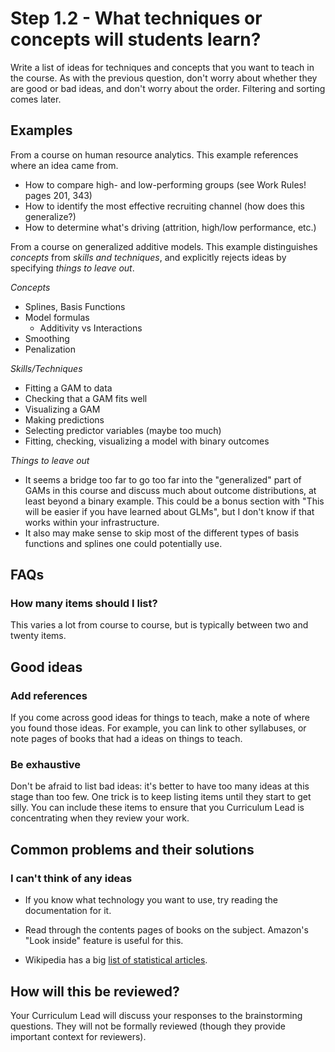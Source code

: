 # Step 1.2 - What techniques or concepts will students learn?

Write a list of ideas for techniques and concepts that you want to teach in the course. As with the previous question, don't worry about whether they are good or bad ideas, and don't worry about the order. Filtering and sorting comes later.

## Examples

From a course on human resource analytics. This example references where an idea came from.

- How to compare high- and low-performing groups (see Work Rules! pages 201, 343)
- How to identify the most effective recruiting channel (how does this generalize?)
- How to determine what's driving (attrition, high/low performance, etc.)

From a course on generalized additive models. This example distinguishes *concepts* from *skills and techniques*, and explicitly rejects ideas by specifying *things to leave out*.

*Concepts*

- Splines, Basis Functions
- Model formulas
  - Additivity vs Interactions
- Smoothing
- Penalization

*Skills/Techniques*

- Fitting a GAM to data
- Checking that a GAM fits well
- Visualizing a GAM
- Making predictions
- Selecting predictor variables (maybe too much)
- Fitting, checking, visualizing a model with binary outcomes

*Things to leave out*

- It seems a bridge too far to go too far into the "generalized" part of GAMs in this course and discuss much about outcome distributions, at least beyond a binary example. This could be a bonus section with "This will be easier if you have learned about GLMs", but I don't know if that works within your infrastructure.
- It also may make sense to skip most of the different types of basis functions and splines one could potentially use.


## FAQs

### How many items should I list?

This varies a lot from course to course, but is typically between two and twenty items.

## Good ideas

### Add references

If you come across good ideas for things to teach, make a note of where you found those ideas. For example, you can link to other syllabuses, or note pages of books that had a ideas on things to teach.

### Be exhaustive

Don't be afraid to list bad ideas: it's better to have too many ideas at this stage than too few. One trick is to keep listing items until they start to get silly. You can include these items to ensure that you Curriculum Lead is concentrating when they review your work.

## Common problems and their solutions

### I can't think of any ideas

- If you know what technology you want to use, try reading the documentation for it.

- Read through the contents pages of books on the subject. Amazon's "Look inside" feature is useful for this.

- Wikipedia has a big [list of statistical articles](https://en.wikipedia.org/wiki/List_of_statistics_articles).

## How will this be reviewed?

Your Curriculum Lead will discuss your responses to the brainstorming questions. They will not be formally reviewed (though they provide important context for reviewers).

